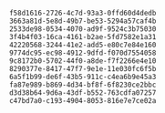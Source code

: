 
                f58d1616-2726-4c7d-93a3-0ffd60d4dedb
                3663a81d-5e8d-49b7-be53-5294a57caf4b
                2533de98-0534-4070-ad9f-9524c3b75030
                3f4b4f03-16ca-4161-b2ae-5fd7582e1a31
                42220568-3244-41e2-add5-e80c7e84e160
                9774dc95-ec98-4912-9dfd-f070d7554058
                9c8172b0-5702-44f0-a8de-f7f2266e4e10
                8290377e-8417-47f7-9e1e-11e030fc6f5b
                6a5f1b99-de6f-43b5-911c-c4ea6b9e45a3
                fa87e989-b869-4d34-bf8f-6f8230ce2bbc
                d3d38b64-9d6a-43df-b552-763cdfa07257
                c47bd7a0-c193-4904-8053-816e7e7ce02a
                